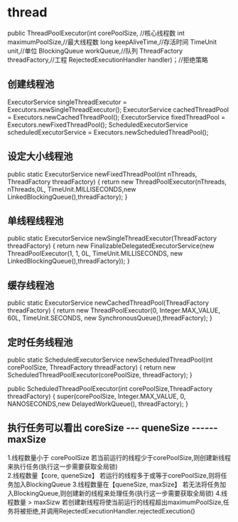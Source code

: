 # thread
public ThreadPoolExecutor(int corePoolSize, //核心线程数
                              int maximumPoolSize,//最大线程数
                              long keepAliveTime,//存活时间
                              TimeUnit unit,//单位
                              BlockingQueue<Runnable> workQueue,//队列
                              ThreadFactory threadFactory,//工程
                              RejectedExecutionHandler handler)；//拒绝策略
    
## 创建线程池
ExecutorService singleThreadExecutor = Executors.newSingleThreadExecutor();
        ExecutorService cachedThreadPool = Executors.newCachedThreadPool();
        ExecutorService fixedThreadPool = Executors.newFixedThreadPool();
        ScheduledExecutorService scheduledExecutorService = Executors.newScheduledThreadPool();

## 设定大小线程池
public static ExecutorService newFixedThreadPool(int nThreads, ThreadFactory threadFactory) {
        return new ThreadPoolExecutor(nThreads, nThreads,0L, TimeUnit.MILLISECONDS,new LinkedBlockingQueue<Runnable>(),threadFactory);
    }

## 单线程线程池
public static ExecutorService newSingleThreadExecutor(ThreadFactory threadFactory) {
        return new FinalizableDelegatedExecutorService(new ThreadPoolExecutor(1, 1, 0L, TimeUnit.MILLISECONDS, new LinkedBlockingQueue<Runnable>(),threadFactory));
}

## 缓存线程池
public static ExecutorService newCachedThreadPool(ThreadFactory threadFactory) {
        return new ThreadPoolExecutor(0, Integer.MAX_VALUE, 60L, TimeUnit.SECONDS, new SynchronousQueue<Runnable>(),threadFactory);
}

## 定时任务线程池
public static ScheduledExecutorService newScheduledThreadPool(int corePoolSize, ThreadFactory threadFactory) {
        return new ScheduledThreadPoolExecutor(corePoolSize, threadFactory);
}
	
public ScheduledThreadPoolExecutor(int corePoolSize,ThreadFactory threadFactory) {
        super(corePoolSize, Integer.MAX_VALUE, 0, NANOSECONDS,new DelayedWorkQueue(), threadFactory);
} 
                        
## 执行任务可以看出 coreSize --- queneSize  ------maxSize 
1.线程数量小于 corePoolSize
若当前运行的线程少于corePoolSize,则创建新线程来执行任务(执行这一步需要获取全局锁)  
2.线程数量【core, queneSize】
若运行的线程多于或等于corePoolSize,则将任务加入BlockingQueue
3.线程数量在【queneSize, maxSize】
若无法将任务加入BlockingQueue,则创建新的线程来处理任务(执行这一步需要获取全局锁)
4.线程数量 > maxSizw
若创建新线程将使当前运行的线程超出maximumPoolSize,任务将被拒绝,并调用RejectedExecutionHandler.rejectedExecution()


